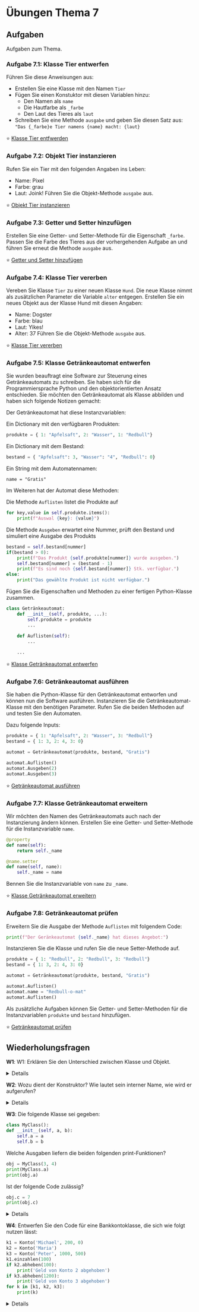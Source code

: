 # Übungen Thema 7

## Aufgaben

Aufgaben zum Thema.

### Aufgabe 7.1: Klasse Tier entwerfen

Führen Sie diese Anweisungen aus:
* Erstellen Sie eine Klasse mit den Namen `Tier`
* Fügen Sie einen Konstuktor mit diesen Variablen hinzu:
	* Den Namen als `name`
	* Die Hautfarbe als `_farbe`
	* Den Laut des Tieres als `laut`
* Schreiben Sie eine Methode `ausgabe` und geben Sie diesen Satz aus: `"Das {_farbe}e Tier namens {name} macht: {laut}`

⭐ [Klasse Tier entfwerden](https://github.com/janikvonrotz/python.casa/blob/main/topic-7/Klasse%20Tier%20entwerfen.py)

### Aufgabe 7.2: Objekt Tier instanzieren

Rufen Sie ein Tier mit den folgenden Angaben ins Leben:
* Name: Pixel
* Farbe: grau
* Laut: Joink!
Führen Sie die Objekt-Methode `ausgabe` aus.

⭐ [Objekt Tier instanzieren](https://github.com/janikvonrotz/python.casa/blob/main/topic-7/Objekt%20Tier%20instanzieren.py)

### Aufgabe 7.3: Getter und Setter hinzufügen

Erstellen Sie eine Getter- und Setter-Methode für die Eigenschaft `_farbe`. 
Passen Sie die Farbe des Tieres aus der vorhergehenden Aufgabe an und führen Sie erneut die Methode `ausgabe` aus.

⭐ [Getter und Setter hinzufügen](https://github.com/janikvonrotz/python.casa/blob/main/topic-7/Getter%20und%20Setter%20hinzuf%C3%BCgen.py)

### Aufgabe 7.4: Klasse Tier vererben

Vereben Sie Klasse `Tier` zu einer neuen Klasse `Hund`. Die neue Klasse nimmt als zusätzlichen Parameter die Variable `alter` entgegen. Erstellen Sie ein neues Objekt aus der Klasse Hund mit diesen Angaben:
* Name: Dogster
* Farbe: blau
* Laut: Yikes!
* Alter: 37
Führen Sie die Objekt-Methode `ausgabe` aus.

⭐ [Klasse Tier vererben](https://github.com/janikvonrotz/python.casa/blob/main/topic-7/Klasse%20Tier%20verben.py)

### Aufgabe 7.5: Klasse Getränkeautomat entwerfen

Sie wurden beauftragt eine Software zur Steuerung eines Getränkeautomats zu schreiben. Sie haben sich für die Programmiersprache Python und den objektorientierten Ansatz entschieden. Sie möchten den Getränkeautomat als Klasse abbilden und haben sich folgende Notizen gemacht:

Der Getränkeautomat hat diese Instanzvariablen:

Ein Dictionary mit den verfügbaren Produkten:

```python
produkte = { 1: "Apfelsaft", 2: "Wasser", 1: "Redbull"}
```

Ein Dictionary mit dem Bestand:  

```python
bestand = { "Apfelsaft": 3, "Wasser": "4", "Redbull": 0}
```

Ein String mit dem Automatennamen:

```
name = "Gratis"
```

Im Weiteren hat der Automat diese Methoden:

Die Methode `Auflisten` listet die Produkte auf

```python
for key,value in self.produkte.items():
	print(f"Auswal {key}: {value}")
```

Die Methode `Ausgeben` erwartet eine Nummer, prüft den Bestand und simuliert eine Ausgabe des Produkts

```python
bestand = self.bestand[nummer]
if(bestand > 0):
	print(f"Das Produkt {self.produkte[nummer]} wurde ausgeben.")
	self.bestand[nummer] = (bestand - 1)
	print(f"Es sind noch {self.bestand[nummer]} Stk. verfügbar.")
else:
	print("Das gewählte Produkt ist nicht verfügbar.")
```

Fügen Sie die Eigenschaften und Methoden zu einer fertigen Python-Klasse zusammen.

```python
class Getränkeautomat:
    def __init__(self, produkte, ...):
		self.produkte = produkte
        ...
        
    def Auflisten(self):
		...

	...
```

⭐ [Klasse Getränkeautomat entwerfen](https://github.com/janikvonrotz/python.casa/blob/main/topic-7/Klasse%20Getr%C3%A4nkeautomat%20entwerfen.py)

### Aufgabe 7.6: Getränkeautomat ausführen

Sie haben die Python-Klasse für den Getränkeautomat entworfen und können nun die Software ausführen. Instanzieren Sie die Getränkeautomat-Klasse mit den benötigen Parameter. Rufen Sie die beiden Methoden auf und testen Sie den Automaten.

Dazu folgende Inputs:

```python
produkte = { 1: "Apfelsaft", 2: "Wasser", 3: "Redbull"}
bestand = { 1: 3, 2: 4, 3: 0}

automat = Getränkeautomat(produkte, bestand, "Gratis")

automat.Auflisten()
automat.Ausgeben(2)
automat.Ausgeben(3)
```

⭐ [Getränkeautomat ausführen](https://github.com/janikvonrotz/python.casa/blob/main/topic-7/Getr%C3%A4nkeautomat%20ausf%C3%BChren.py)

### Aufgabe 7.7: Klasse Getränkeautomat erweitern

Wir möchten den Namen des Getränkeautomats auch nach der Instanzierung ändern können. Erstellen Sie eine Getter- und Setter-Methode für die Instanzvariable `name`.

```python
@property
def name(self):
	return self._name
```

```python
@name.setter
def name(self, name):
	self._name = name
```

Bennen Sie die Instanzvariable von `name` zu `_name`.

⭐ [Klasse Getränkeautomat erweitern](https://github.com/janikvonrotz/python.casa/blob/main/topic-7/Klasse%20Getr%C3%A4nkeautomat%20erweitern.py)

### Aufgabe 7.8: Getränkeautomat prüfen

Erweitern Sie die Ausgabe der Methode `Auflisten` mit folgendem Code:

```python
print(f"Der Geränkeautomat {self._name} hat dieses Angebot:")
```

Instanzieren Sie die Klasse und rufen Sie die neue Setter-Methode auf.

```python
produkte = { 1: "Redbull", 2: "Redbull", 3: "Redbull"}
bestand = { 1: 3, 2: 4, 3: 0}

automat = Getränkeautomat(produkte, bestand, "Gratis")

automat.Auflisten()
automat.name = "Redbull-o-mat"
automat.Auflisten()
```

Als zusätzliche Aufgaben können Sie Getter- und Setter-Methoden für die Instanzvariablen `produkte` und `bestand` hinzufügen.

⭐ [Getränkeautomat prüfen](https://github.com/janikvonrotz/python.casa/blob/main/topic-7/Getr%C3%A4nkeautomat%20pr%C3%BCfen.py)


## Wiederholungsfragen

**W1**: W1: Erklären Sie den Unterschied zwischen Klasse und Objekt.

<details>
Grundsätzlich gibt der Code einer Klasse vor, welche Funktionen die Klasse erfüllt, das heißt, welche Variablen und Methoden es gibt. Wenn Sie so wollen, ist die Klasse ein Bauplan.

Objekte werden von der Klasse abgeleitet. Wenn Sie also eine Auto-Klasse programmiert haben, können Sie im laufenden Programm daraus unzählige Auto-Objekte erzeugen. Anstelle von Objekten sind auch die Begriffe Instanz oder Exemplar üblich.

Python ist insofern ein Sonderfall, als auch die Klasse an sich als Objekt gilt.
</details>

**W2**: Wozu dient der Konstruktor? Wie lautet sein interner Name, wie wird er aufgerufen?

<details>
Die Aufgabe des Konstruktors besteht darin, die Daten (Instanzvariablen) eines neuen Objekts zu initialisieren. Oft werden im Konstruktor auch die übergebenen Parameter daraufhin überprüft, ob es sich um sinnvolle Daten handelt. Ist das nicht der Fall, kann ein Fehler ausgelöst werden.

Innerhalb der Klasse wird der Konstruktor als spezielle Methode mit dem Namen __init__ implementiert. Der erste Parameter lautet immer self und gibt Zugriff auf die neue Objektinstanz.

Zum Aufruf des Konstruktors kommt es, wenn Sie ein Objekt erzeugen, also var = MyClass(parameter) aufrufen.
</details>

**W3**: Die folgende Klasse sei gegeben:

```python
class MyClass():
def __init__(self, a, b):
    self.a = a
    self.b = b
```

Welche Ausgaben liefern die beiden folgenden print-Funktionen?

```python
obj = MyClass(3, 4)
print(MyClass.a)
print(obj.a)
```

Ist der folgende Code zulässig?

```python
obj.c = 7
print(obj.c)
```

<details>
MyClass.a ist nicht zulässig. a ist eine Instanzvariable, der Zugriff kann nur über ein Objekt erfolgen.
<pre>
# Beispieldatei instancevar.py
obj = MyClass(3, 4)
print(MyClass.a)  # Fehler, MyClass hat kein Attribut 'a'
print(obj.a)      # Ausgabe 3
</pre>
Im Gegensatz zu den meisten anderen Programmiersprachen sind Objekte zur Laufzeit um zusätzliche Attribute (also Variablen und Methoden) erweiterbar. Daher funktioniert dieser Code ohne Probleme:
<pre>
obj.c = 7
print(obj.c)       # Ausgabe 7
</pre>
</details>

**W4**: Entwerfen Sie den Code für eine Bankkontoklasse, die sich wie folgt nutzen lässt:

```python
k1 = Konto('Michael', 200, 0)
k2 = Konto('Maria')
k3 = Konto('Peter', 1000, 500)
k1.einzahlen(100)
if k2.abheben(100):
	print('Geld von Konto 2 abgehoben')
if k3.abheben(1200):
	print('Geld von Konto 3 abgehoben')
for k in [k1, k2, k3]: 
	print(k)
```

<details>
Die Klasse für ein Bankkonto kann z. B. so aussehen:
<pre>
# Beispieldatei konto.py
class Konto():  
    # Konstruktor
    def __init__(self, name, startguthaben=0, rahmen=0):
        # private Instanzvariablen
        self.__name = name
        self.__guthaben = startguthaben
        self.__rahmen = rahmen

    # Instanzmethoden
    def einzahlen(self, betrag):
        if betrag<=0:
            raise ValueError('Ungültige Parameter!')
        self.__guthaben += betrag    

    def abheben(self, betrag):
        if betrag<=0:
            raise ValueError('Ungültige Parameter!')
        if betrag > self.__guthaben + self.__rahmen:
            print('Zu wenig Geld auf dem Konto.')  
            return False
        else:
            self.__guthaben -= betrag   
            return True

    # Objekt ausgeben
    def __str__(self):
        s = 'Konto von %s:\n  Guthaben: %d\n' + \
            '  Überziehungsrahmen: %d\n'
        return s % (self.__name, self.__guthaben, 
                    self.__rahmen)   
</pre>
</details>